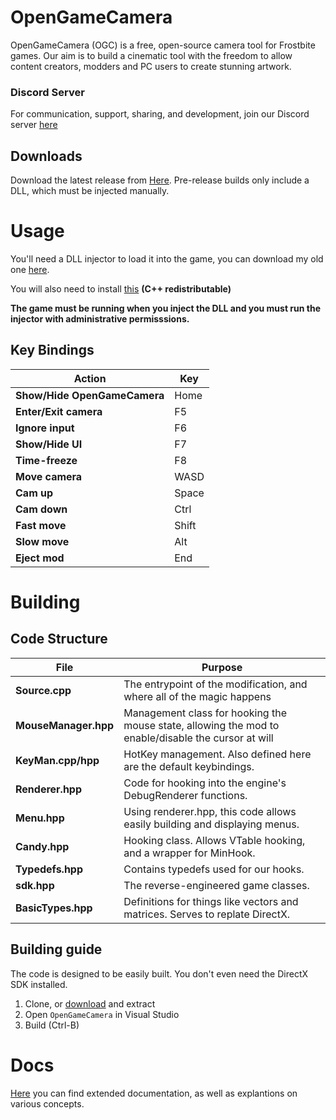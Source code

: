 # OpenGameCamera

OpenGameCamera (OGC) is a free, open-source camera tool for Frostbite games. Our aim is to build a cinematic tool with the freedom to allow content creators, modders and PC users to create stunning artwork.

### Discord Server

For communication, support, sharing, and development, join our Discord server [here](https://discord.gg/HZ676Ff)

## Downloads

Download the latest release from [Here](https://github.com/coltonon/OpenGameCamera/releases).  Pre-release builds only include a DLL, which must be injected manually.

# Usage
You'll need a DLL injector to load it into the game, you can download my old one [here](https://cdn.discordapp.com/attachments/548738758053330944/640624916323893297/Injector.exe).

You will also need to install [this](https://aka.ms/vs/16/release/vc_redist.x64.exe) **(C++ redistributable)**  

**The game must be running when you inject the DLL and you must run the injector with administrative permisssions.**

## Key Bindings

| Action | Key |
| --- | --- |
| **Show/Hide OpenGameCamera** | Home |
| **Enter/Exit camera** | F5 |
| **Ignore input** | F6 |
| **Show/Hide UI** | F7 |
| **Time-freeze** | F8 |
| **Move camera** | WASD |
| **Cam up** | Space |
| **Cam down** | Ctrl |
| **Fast move** | Shift |
| **Slow move** | Alt |
| **Eject mod** | End |

# Building

## Code Structure

| File | Purpose |
| --- | --- |
| **Source.cpp** | The entrypoint of the modification, and where all of the magic happens |
| **MouseManager.hpp** | Management class for hooking the mouse state, allowing the mod to enable/disable the cursor at will |
| **KeyMan.cpp/hpp** | HotKey management.  Also defined here are the default keybindings. |
| **Renderer.hpp** | Code for hooking into the engine's DebugRenderer functions. |
| **Menu.hpp** | Using renderer.hpp, this code allows easily building and displaying menus. |
| **Candy.hpp** | Hooking class.  Allows VTable hooking, and a wrapper for MinHook. |
| **Typedefs.hpp** | Contains typedefs used for our hooks. |
| **sdk.hpp** | The reverse-engineered game classes. |
| **BasicTypes.hpp** | Definitions for things like vectors and matrices.  Serves to replate DirectX. |

## Building guide

The code is designed to be easily built.  You don't even need the DirectX SDK installed.

1. Clone, or [download](https://github.com/coltonon/OpenGameCamera/archive/master.zip) and extract
2. Open `OpenGameCamera` in Visual Studio
3. Build (Ctrl-B)

# Docs

[Here](https://github.com/coltonon/OpenGameCamera/tree/master/Docs) you can find extended documentation, as well as explantions on various concepts.
